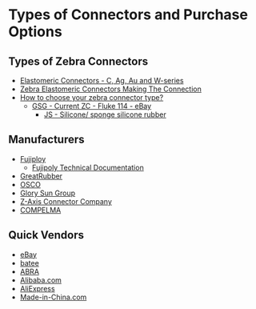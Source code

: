 # Types of Connectors and Purchase Options

## Types of Zebra Connectors
* [Elastomeric Connectors - C, Ag, Au and W-series](https://www.fujipoly.eu/products/elastomeric-connectors/)
* [Zebra Elastomeric Connectors Making The Connection](https://www.osco.uk.com/news/zebra-elastomeric-connectors-making-the-connection)
* [How to choose your zebra connector type?](https://www.glorysungroup.com/blog/zebra_connector)
  * [GSG - Current ZC - Fluke 114 - eBay](https://www.glorysungroup.com/products/detail/45/GSG+Type)
    * [JS - Silicone/
sponge silicone rubber](https://www.ruter.com.tw/zebra-connector.htm)   

## Manufacturers
* [Fujiploy](https://www.fujipoly.com/usa/products/zebra-elastomeric-connectors/)
  * [Fujipoly Technical Documentation](https://www.es.co.th/Schemetic/PDF/ZEBRA-CONN.PDF) 
* [GreatRubber](https://www.greatrubber.com/category-Zebra-Connectors-029.html)
* [OSCO](https://www.osco.uk.com/products/connectors/silver)
* [Glory Sun Group](https://www.glorysungroup.com/blog/zebra_connector)
* [Z-Axis Connector Company](https://www.zaxisconnector.com/understanding-the-dynamics-of-elastomeric-connectors-and-their-applications/)
* [COMPELMA](https://www.compelma.com/en/elastomeric-connectors/)

## Quick Vendors
* [eBay](https://www.ebay.com/sch/i.html?_from=R40&_trksid=p4432023.m570.l1313&_nkw=zebra+connectors&_sacat=0)
* [batee](https://batee.com/products/1984-1989-elastomeric-connector-short)
* [ABRA](https://abra-electronics.com/interconnects/connectors/miscellaneous/583-52mm-silicone-rubber-zebra-elastomeric-connector.html)
* [Alibaba.com](https://www.alibaba.com/showroom/zebra-elastomeric-connectors.html)
* [AliExpress](https://www.aliexpress.us/item/3256804580125752.html?gatewayAdapt=glo2usa4itemAdapt)
* [Made-in-China.com](https://www.made-in-china.com/products-search/hot-china-products/Zebra_Connector.html)


   


     
      
